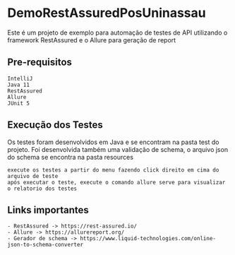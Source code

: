 # DemoRestAssuredPosUninassau
Este é um projeto de exemplo para automação de testes de API utilizando o framework RestAssured e o Allure para geração de report

## Pre-requisitos
```
IntelliJ
Java 11
RestAssured
Allure
JUnit 5
```

## Execução dos Testes
Os testes foram desenvolvidos em Java e se encontram na pasta test do projeto. Foi desenvolvida também uma validação de schema, o arquivo json do schema se encontra na pasta resources
```
execute os testes a partir do menu fazendo click direito em cima do arquivo de teste
após executar o teste, execute o comando allure serve para visualizar o relatorio dos testes
```

## Links importantes
```
- RestAssured -> https://rest-assured.io/
- Allure -> https://allurereport.org/
- Gerador de schema -> https://www.liquid-technologies.com/online-json-to-schema-converter
```
